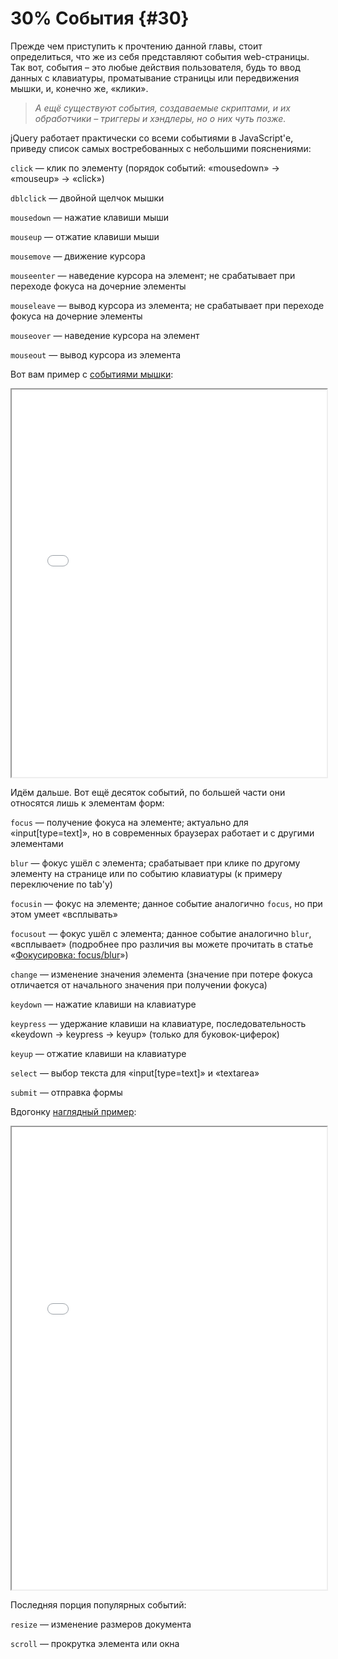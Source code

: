 # 30% События {#30}

Прежде чем приступить к прочтению данной главы, стоит определиться, что же из себя представляют события web-страницы. Так вот, события – это любые действия пользователя, будь то ввод данных с клавиатуры, проматывание страницы или передвижения мышки, и, конечно же, «клики».

> _А ещё существуют события, создаваемые скриптами, и их обработчики – триггеры и хэндлеры, но о них чуть позже._

jQuery работает практически со всеми событиями в JavaScript'е, приведу список самых востребованных с небольшими пояснениями:

`click` — клик по элементу (порядок событий: «mousedown» → «mouseup» → «click»)

`dblclick` — двойной щелчок мышки

`mousedown` — нажатие клавиши мыши

`mouseup` — отжатие клавиши мыши

`mousemove` — движение курсора

`mouseenter` — наведение курсора на элемент; не срабатывает при переходе фокуса на дочерние элементы

`mouseleave` — вывод курсора из элемента; не срабатывает при переходе фокуса на дочерние элементы

`mouseover` — наведение курсора на элемент

`mouseout` — вывод курсора из элемента

Вот вам пример с [событиями мышки](http://anton.shevchuk.name/book/code/events.mouse.html):

<iframe class="jqbook" width="100%" height="620px" border="0" src="../code/events.mouse.html"></iframe>

Идём дальше. Вот ещё десяток событий, по большей части они относятся лишь к элементам форм:

`focus` — получение фокуса на элементе; актуально для «input\[type=text\]», но в современных браузерах работает и с другими элементами

`blur` — фокус ушёл с элемента; срабатывает при клике по другому элементу на странице или по событию клавиатуры (к примеру переключение по tab'у)

`focusin` — фокус на элементе; данное событие аналогично `focus`, но при этом умеет «всплывать»

`focusout` — фокус ушёл с элемента; данное событие аналогично `blur`, «всплывает» (подробнее про различия вы можете прочитать в статье «[Фокусировка: focus/blur](https://learn.javascript.ru/focus-blur)»)

`change` — изменение значения элемента (значение при потере фокуса отличается от начального значения при получении фокуса)

`keydown` — нажатие клавиши на клавиатуре

`keypress` — удержание клавиши на клавиатуре, последовательность «keydown → keypress → keyup» (только для буковок-циферок)

`keyup` — отжатие клавиши на клавиатуре

`select` — выбор текста для «input\[type=text\]» и «textarea»

`submit` — отправка формы

Вдогонку [наглядный пример](http://anton.shevchuk.name/book/code/events.form.html):

<iframe class="jqbook" width="100%" height="740px" border="0" src="../code/events.form.html"></iframe> 

Последняя порция популярных событий:

`resize` — изменение размеров документа

`scroll` — прокрутка элемента или окна
